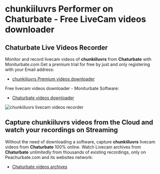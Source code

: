 # chunkiiluvrs Performer on Chaturbate - Free LiveCam videos downloader

## Chaturbate Live Videos Recorder

Monitor and record livecam videos of **chunkiiluvrs** from **Chaturbate** with Moniturbate.com
Get a premium trial for free by just and only registering with your Email address:
* [chunkiiluvrs Premium videos downloader](https://moniturbate.com/request-demo-licence-key.html)

Free livecam videos downloader - Moniturbate Software:
* [Chaturbate videos downloader](https://moniturbate.com/moniturbate-download-software.html)

![chunkiiluvrs livecam videos recorder](https://peachurnet.com/templates/moniturbate-software.png)


## Capture chunkiiluvrs videos from the Cloud and watch your recordings on Streaming

Without the need of downloading a software, capture **chunkiiluvrs** livecam videos from **Chaturbate** 100% online.
Watch Livecam archives from **Chaturbate** unlimitedly from thousands of existing recordings, only on Peachurbate.com and its websites network:
* [Chaturbate videos archives](https://peachurnet.com/)